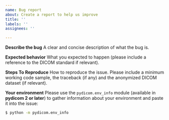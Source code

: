 ```yaml
---
name: Bug report
about: Create a report to help us improve
title: ''
labels: ''
assignees: ''

---
```


**Describe the bug**
A clear and concise description of what the bug is.

**Expected behavior**
What you expected to happen (please include a reference to the DICOM standard
if relevant).

**Steps To Reproduce**
How to reproduce the issue. Please include a minimum working code sample, the
traceback (if any) and the anonymized DICOM dataset (if relevant).

**Your environment**
Please use the `pydicom.env_info` module (available in **pydicom 2 or later**)
to gather information about your environment and paste it into the issue:

```bash
$ python -m pydicom.env_info
```
